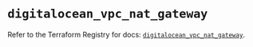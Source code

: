 # `digitalocean_vpc_nat_gateway`

Refer to the Terraform Registry for docs: [`digitalocean_vpc_nat_gateway`](https://registry.terraform.io/providers/digitalocean/digitalocean/2.62.0/docs/resources/vpc_nat_gateway).
